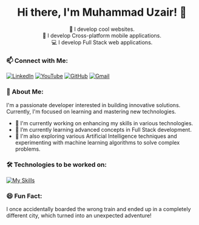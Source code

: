 <div align="center">
  <h1>Hi there, I'm Muhammad Uzair! 👋</h1>

  🌟 I develop cool websites.<br>
  🚀 I develop Cross-platform mobile applications.<br>
  💻 I develop Full Stack web applications.
</div>

### 📫 Connect with Me:

[![LinkedIn](https://img.shields.io/badge/LinkedIn-Connect-blue)](https://www.linkedin.com/in/muhammad-uzair-858753259/)
[![YouTube](https://img.shields.io/badge/YouTube-Subscribe-red)](https://www.youtube.com/@CodeCraftingwithUzair)
[![GitHub](https://img.shields.io/badge/GitHub-Follow-blue)](https://github.com/mu2602659)
[![Gmail](https://img.shields.io/badge/Gmail-Contact-red)](mailto:mu2602659@gmail.com)

### 🌟 About Me:

I'm a passionate developer interested in building innovative solutions. Currently, I'm focused on learning and mastering new technologies.

- 🔭 I'm currently working on enhancing my skills in various technologies.
- 🌱 I’m currently learning advanced concepts in Full Stack development.
- 🧠 I'm also exploring various Artificial Intelligence techniques and experimenting with machine learning algorithms to solve complex problems.

### 🛠️ Technologies to be worked on:

[![My Skills](https://skillicons.dev/icons?i=html,css,js,react,nodejs,express,mongodb,firebase,python,django,cpp,java,kotlin,bootstrap)](https://skillicons.dev)
### 😄 Fun Fact:

I once accidentally boarded the wrong train and ended up in a completely different city, which turned into an unexpected adventure!

<!---
mu2602659/mu2602659 is a ✨ special ✨ repository because its `README.md` (this file) appears on your GitHub profile.
You can click the Preview link to take a look at your changes.
--->
